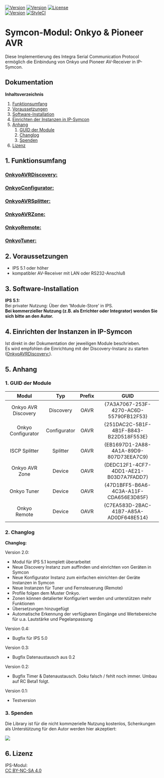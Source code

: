 [![Version](https://img.shields.io/badge/Symcon-PHPModul-red.svg)](https://www.symcon.de/service/dokumentation/entwicklerbereich/sdk-tools/sdk-php/)
[![Version](https://img.shields.io/badge/Modul%20Version-2.00-blue.svg)]()
[![License](https://img.shields.io/badge/License-CC%20BY--NC--SA%204.0-green.svg)](https://creativecommons.org/licenses/by-nc-sa/4.0/)  
[![Version](https://img.shields.io/badge/Symcon%20Version-5.1%20%3E-green.svg)](https://www.symcon.de/forum/threads/30857-IP-Symcon-5-1-%28Stable%29-Changelog)
[![StyleCI](https://styleci.io/repos/45338104/shield?style=flat)](https://styleci.io/repos/45338104)  

# Symcon-Modul: Onkyo & Pioneer AVR

Diese Implementierung des Integra Serial Communication Protocol 
ermöglich die Einbindung von Onkyo und Pioneer AV-Receiver in IP-Symcon.  

## Dokumentation

**Inhaltsverzeichnis**

1. [Funktionsumfang](#1-funktionsumfang) 
2. [Voraussetzungen](#2-voraussetzungen)
3. [Software-Installation](#3-software-installation) 
4. [Einrichten der Instanzen in IP-Symcon](#5-einrichten-der-instanzen-in-ip-symcon)
5. [Anhang](#5-anhang)  
    1. [GUID der Module](#1-guid-der-module)
    2. [Changlog](#2-changlog)
    3. [Spenden](#3-spenden)
6. [Lizenz](#6-lizenz)

## 1. Funktionsumfang

### [OnkyoAVRDiscovery:](OnkyoAVRDiscovery/)  
### [OnkyoConfigurator:](OnkyoConfigurator/)  
### [OnkyoAVRSplitter:](OnkyoAVRSplitter/)  
### [OnkyoAVRZone:](OnkyoAVRZone/)  
### [OnkyoRemote:](OnkyoRemote/)  
### [OnkyoTuner:](OnkyoTuner/)  


## 2. Voraussetzungen

 - IPS 5.1 oder höher
 - kompatibler AV-Receiver mit LAN oder RS232-Anschluß
 
## 3. Software-Installation

**IPS 5.1:**  
   Bei privater Nutzung:
     Über den 'Module-Store' in IPS.  
   **Bei kommerzieller Nutzung (z.B. als Errichter oder Integrator) wenden Sie sich bitte an den Autor.**  


## 4. Einrichten der Instanzen in IP-Symcon

Ist direkt in der Dokumentation der jeweiligen Module beschrieben.  
Es wird empfohlen die Einrichtung mit der Discovery-Instanz zu starten ([OnkyoAVRDiscovery:](OnkyoAVRDiscovery/)).  

## 5. Anhang

###  1. GUID der Module
 
 
| Modul               | Typ          |Prefix  | GUID                                   |
| :-----------------: | :----------: | :----: | :------------------------------------: |
| Onkyo AVR Discovery | Discovery    | OAVR   | {7A3A7067-253F-4270-AC6D-55790FB12F53} |
| Onkyo Configurator  | Configurator | OAVR   | {251DAC2C-5B1F-4B1F-B843-B22D518F553E} |
| ISCP Splitter       | Splitter     | OAVR   | {EB1697D1-2A88-4A1A-89D9-807D73EEA7C9} |
| Onkyo AVR Zone      | Device       | OAVR   | {DEDC12F1-4CF7-4DD1-AE21-B03D7A7FADD7} |
| Onkyo Tuner         | Device       | OAVR   | {47D1BFF5-B6A6-4C3A-A11F-CDA656E3D85F} |
| Onkyo Remote        | Device       | OAVR   | {C7EA583D-2BAC-41B7-A85A-AD0DF648E514} |

### 2. Changlog

**Changlog:**

 Version 2.0:  
 - Modul für IPS 5.1 komplett überarbeitet  
 - Neue Discovery Instanz zum auffinden und einrichten von Geräten in Symcon  
 - Neue Konfigurator Instanz zum einfachen einrichten der Geräte Instanzen in Symcon  
 - Neue Instanzen für Tuner und Fernsteuerung (Remote)  
 - Profile folgen dem Muster Onkyo.<Name>  
 - Zonen können detalierter Konfiguriert werden und unterstützen mehr Funktionen  
 - Übersetzungen hinzugefügt  
 - Automatische Erkennung der verfügbaren Eingänge und Wertebereiche für u.a. Lautstärke und Pegelanpassung  

 Version 0.4:  
 - Bugfix für IPS 5.0  

 Version 0.3:  
 - Bugfix Datenaustausch aus 0.2  

 Version 0.2:  
 - Bugfix Timer & Datenaustausch. Doku falsch / fehlt noch immer. Umbau auf RC Beta1 folgt.  

 Version 0.1:  
 - Testversion  


### 3. Spenden  
  
  Die Library ist für die nicht kommzerielle Nutzung kostenlos, Schenkungen als Unterstützung für den Autor werden hier akzeptiert:  

<a href="https://www.paypal.com/cgi-bin/webscr?cmd=_s-xclick&hosted_button_id=G2SLW2MEMQZH2" target="_blank"><img src="https://www.paypalobjects.com/de_DE/DE/i/btn/btn_donate_LG.gif" border="0" /></a>

## 6. Lizenz

  IPS-Modul:  
  [CC BY-NC-SA 4.0](https://creativecommons.org/licenses/by-nc-sa/4.0/)  